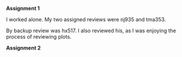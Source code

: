 **Assignment 1**


I worked alone. My two assigned reviews were nj935 and tma353. 


By backup review was hx517. I also reviewed his, as I was enjoying the process of reviewing plots. 


**Assignment 2** 
